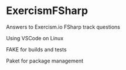 # ExercismFSharp
Answers to Exercism.io FSharp track questions

Using VSCode on Linux

FAKE for builds and tests

Paket for package management
